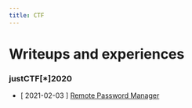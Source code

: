 ```yaml
---
title: CTF
---
```


# Writeups and experiences
### justCTF\[*\]2020
- \[ 2021-02-03 \] [Remote Password Manager](rdp.md)
